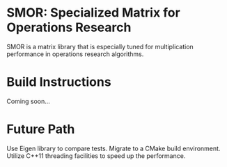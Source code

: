 # SMOR: Specialized Matrix for Operations Research
SMOR is a matrix library that is especially tuned for multiplication performance in operations research algorithms.

# Build Instructions
Coming soon...

# Future Path
Use Eigen library to compare tests.
Migrate to a CMake build environment.
Utilize C++11 threading facilities to speed up the performance.
